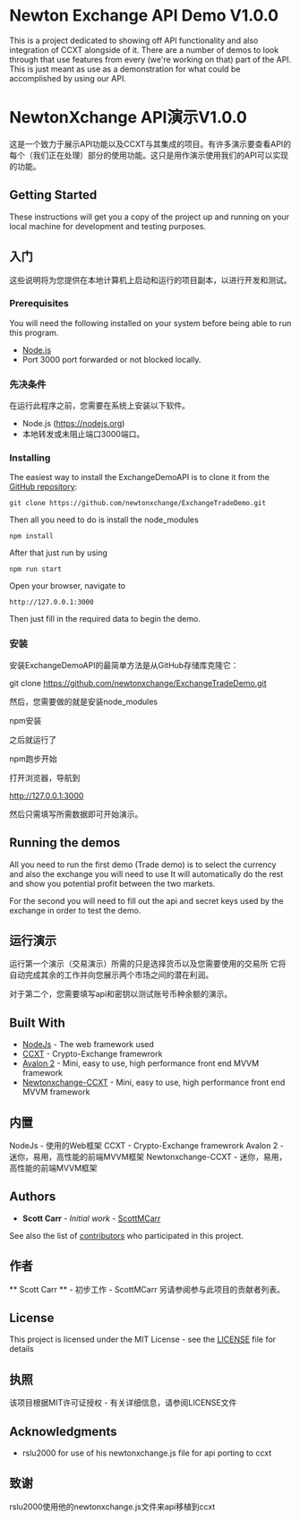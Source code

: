# Newton Exchange API Demo V1.0.0

This is a project dedicated to showing off API functionality and also integration of CCXT alongside of it. There are a number of demos to look through that use features from every (we're working on that) part of the API. This is just meant as use as a demonstration for what could be accomplished by using our API.

# NewtonXchange API演示V1.0.0
这是一个致力于展示API功能以及CCXT与其集成的项目。有许多演示要查看API的每个（我们正在处理）部分的使用功能。这只是用作演示使用我们的API可以实现的功能。

## Getting Started
These instructions will get you a copy of the project up and running on your local machine for development and testing purposes.

## 入门
这些说明将为您提供在本地计算机上启动和运行的项目副本，以进行开发和测试。

### Prerequisites

You will need the following installed on your system before being able to run this program.

* [Node.js](https://nodejs.org)
* Port 3000 port forwarded or not blocked locally.

### 先决条件
在运行此程序之前，您需要在系统上安装以下软件。

* Node.js (https://nodejs.org)
* 本地转发或未阻止端口3000端口。


### Installing

The easiest way to install the ExchangeDemoAPI is to clone it from the [GitHub repository](https://github.com/ScottMCarr/newtonxchange.git):
```
git clone https://github.com/newtonxchange/ExchangeTradeDemo.git
```

Then all you need to do is install the node_modules
```
npm install
```
After that just run by using
```
npm run start
```
Open your browser, navigate to
```
http://127.0.0.1:3000
```
Then just fill in the required data to begin the demo.

### 安装
安装ExchangeDemoAPI的最简单方法是从GitHub存储库克隆它：

git clone https://github.com/newtonxchange/ExchangeTradeDemo.git

然后，您需要做的就是安装node_modules

npm安装

之后就运行了

npm跑步开始

打开浏览器，导航到

http://127.0.0.1:3000

然后只需填写所需数据即可开始演示。

## Running the demos

All you need to run the first demo (Trade demo) is to select the currency and also the exchange you will need to use
It will automatically do the rest and show you potential profit between the two markets.

For the second you will need to fill out the api and secret keys used by the exchange in order to test the demo.

## 运行演示
运行第一个演示（交易演示）所需的只是选择货币以及您需要使用的交易所 它将自动完成其余的工作并向您展示两个市场之间的潜在利润。

对于第二个，您需要填写api和密钥以测试账号币种余额的演示。

## Built With

* [NodeJs](https://nodejs.org/en/docs/) - The web framework used
* [CCXT](https://github.com/ccxt/ccxt) - Crypto-Exchange framewrork
* [Avalon 2](https://avalonjs.coding.me/) - Mini, easy to use, high performance front end MVVM framework
* [Newtonxchange-CCXT](https://github.com/rslu2000/ccxt_app/blob/master/ccxt/js/newtonxchange.js) - Mini, easy to use, high performance front end MVVM framework

## 内置
NodeJs - 使用的Web框架
CCXT - Crypto-Exchange framewrork
Avalon 2 - 迷你，易用，高性能的前端MVVM框架
Newtonxchange-CCXT - 迷你，易用，高性能的前端MVVM框架

## Authors

* **Scott Carr** - *Initial work* - [ScottMCarr](https://github.com/ScottMCarr/)

See also the list of [contributors](https://github.com/newtonxchange/ExchangeTradeDemo/contributors) who participated in this project.

## 作者
** Scott Carr ** - 初步工作 - ScottMCarr
另请参阅参与此项目的贡献者列表。

## License

This project is licensed under the MIT License - see the [LICENSE](LICENSE) file for details

## 执照
该项目根据MIT许可证授权 - 有关详细信息，请参阅LICENSE文件

## Acknowledgments

* rslu2000 for use of his newtonxchange.js file for api porting to ccxt

## 致谢

rslu2000使用他的newtonxchange.js文件来api移植到ccxt

